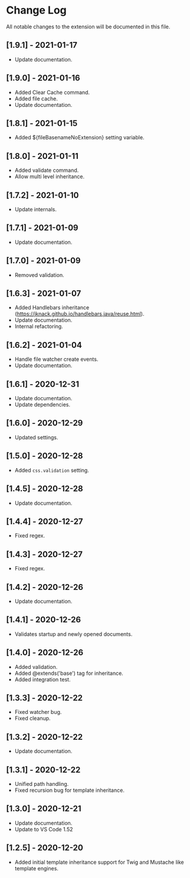 # Change Log

All notable changes to the extension will be documented in this file.

## [1.9.1] - 2021-01-17

- Update documentation.

## [1.9.0] - 2021-01-16

- Added Clear Cache command.
- Added file cache.
- Update documentation.

## [1.8.1] - 2021-01-15

- Added ${fileBasenameNoExtension} setting variable.

## [1.8.0] - 2021-01-11

- Added validate command.
- Allow multi level inheritance.

## [1.7.2] - 2021-01-10

- Update internals.

## [1.7.1] - 2021-01-09

- Update documentation.

## [1.7.0] - 2021-01-09

- Removed validation.

## [1.6.3] - 2021-01-07

- Added Handlebars inheritance (https://jknack.github.io/handlebars.java/reuse.html).
- Update documentation.
- Internal refactoring.

## [1.6.2] - 2021-01-04

- Handle file watcher create events.
- Update documentation.

## [1.6.1] - 2020-12-31

- Update documentation.
- Update dependencies.

## [1.6.0] - 2020-12-29

- Updated settings.

## [1.5.0] - 2020-12-28

- Added `css.validation` setting.
 
## [1.4.5] - 2020-12-28

- Update documentation.

## [1.4.4] - 2020-12-27

- Fixed regex.

## [1.4.3] - 2020-12-27

- Fixed regex.

## [1.4.2] - 2020-12-26

- Update documentation.

## [1.4.1] - 2020-12-26

- Validates startup and newly opened documents.

## [1.4.0] - 2020-12-26

- Added validation.
- Added @extends('base') tag for inheritance.
- Added integration test.

## [1.3.3] - 2020-12-22

- Fixed watcher bug.
- Fixed cleanup.

## [1.3.2] - 2020-12-22

- Update documentation.

## [1.3.1] - 2020-12-22

- Unified path handling.
- Fixed recursion bug for template inheritance.

## [1.3.0] - 2020-12-21

- Update documentation.
- Update to VS Code 1.52

## [1.2.5] - 2020-12-20

- Added initial template inheritance support for Twig and Mustache like template engines.
